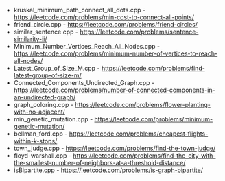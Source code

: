 - kruskal_minimum_path_connect_all_dots.cpp - https://leetcode.com/problems/min-cost-to-connect-all-points/
- friend_circle.cpp - https://leetcode.com/problems/friend-circles/        
- similar_sentence.cpp - https://leetcode.com/problems/sentence-similarity-ii/
- Minimum_Number_Vertices_Reach_All_Nodes.cpp - https://leetcode.com/problems/minimum-number-of-vertices-to-reach-all-nodes/
- Latest_Group_of_Size_M.cpp - https://leetcode.com/problems/find-latest-group-of-size-m/
- Connected_Components_Undirected_Graph.cpp - https://leetcode.com/problems/number-of-connected-components-in-an-undirected-graph/
- graph_coloring.cpp - https://leetcode.com/problems/flower-planting-with-no-adjacent/
- min_genetic_mutation.cpp - https://leetcode.com/problems/minimum-genetic-mutation/        
- bellman_ford.cpp - https://leetcode.com/problems/cheapest-flights-within-k-stops/
- town_judge.cpp - https://leetcode.com/problems/find-the-town-judge/
- floyd-warshall.cpp - https://leetcode.com/problems/find-the-city-with-the-smallest-number-of-neighbors-at-a-threshold-distance/
- isBipartite.cpp - https://leetcode.com/problems/is-graph-bipartite/
